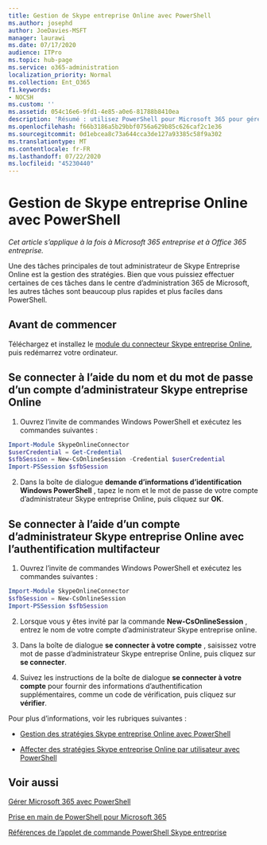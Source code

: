 ```yaml
---
title: Gestion de Skype entreprise Online avec PowerShell
ms.author: josephd
author: JoeDavies-MSFT
manager: laurawi
ms.date: 07/17/2020
audience: ITPro
ms.topic: hub-page
ms.service: o365-administration
localization_priority: Normal
ms.collection: Ent_O365
f1.keywords:
- NOCSH
ms.custom: ''
ms.assetid: 054c16e6-9fd1-4e85-a0e6-81788b8410ea
description: 'Résumé : utilisez PowerShell pour Microsoft 365 pour gérer des stratégies Skype entreprise Online, des stratégies par utilisateur et des paramètres de réunion.'
ms.openlocfilehash: f66b3186a5b29bbf0756a629b85c626caf2c1e36
ms.sourcegitcommit: 0d1ebcea8c73a644cca3de127a93385c58f9a302
ms.translationtype: MT
ms.contentlocale: fr-FR
ms.lasthandoff: 07/22/2020
ms.locfileid: "45230440"
---
```

# <a name="manage-skype-for-business-online-with-powershell"></a>Gestion de Skype entreprise Online avec PowerShell

*Cet article s’applique à la fois à Microsoft 365 entreprise et à Office 365 entreprise.*

Une des tâches principales de tout administrateur de Skype Entreprise Online est la gestion des stratégies. Bien que vous puissiez effectuer certaines de ces tâches dans le centre d’administration 365 de Microsoft, les autres tâches sont beaucoup plus rapides et plus faciles dans PowerShell. 

## <a name="before-you-start"></a>Avant de commencer

Téléchargez et installez le [module du connecteur Skype entreprise Online](https://www.microsoft.com/download/details.aspx?id=39366), puis redémarrez votre ordinateur.


## <a name="connect-using-a-skype-for-business-online-administrator-account-name-and-password"></a>Se connecter à l’aide du nom et du mot de passe d’un compte d’administrateur Skype entreprise Online

1. Ouvrez l’invite de commandes Windows PowerShell et exécutez les commandes suivantes : 
    
  ```powershell
  Import-Module SkypeOnlineConnector
  $userCredential = Get-Credential
  $sfbSession = New-CsOnlineSession -Credential $userCredential
  Import-PSSession $sfbSession
  ```

2. Dans la boîte de dialogue **demande d’informations d’identification Windows PowerShell** , tapez le nom et le mot de passe de votre compte d’administrateur Skype entreprise Online, puis cliquez sur **OK**.


## <a name="connect-using-a-skype-for-business-online-administrator-account-with-multi-factor-authentication"></a>Se connecter à l’aide d’un compte d’administrateur Skype entreprise Online avec l’authentification multifacteur

1. Ouvrez l’invite de commandes Windows PowerShell et exécutez les commandes suivantes :

  ```powershell
  Import-Module SkypeOnlineConnector
  $sfbSession = New-CsOnlineSession
  Import-PSSession $sfbSession
  ```

2. Lorsque vous y êtes invité par la commande **New-CsOnlineSession** , entrez le nom de votre compte d’administrateur Skype entreprise online.

3. Dans la boîte de dialogue **se connecter à votre compte** , saisissez votre mot de passe d’administrateur Skype entreprise Online, puis cliquez sur **se connecter**.

4. Suivez les instructions de la boîte de dialogue **se connecter à votre compte** pour fournir des informations d’authentification supplémentaires, comme un code de vérification, puis cliquez sur **vérifier**.

Pour plus d’informations, voir les rubriques suivantes :
  
- [Gestion des stratégies Skype entreprise Online avec PowerShell](manage-skype-for-business-online-policies-with-office-365-powershell.md)
    
- [Affecter des stratégies Skype entreprise Online par utilisateur avec PowerShell](assign-per-user-skype-for-business-online-policies-with-office-365-powershell.md)
    
## <a name="see-also"></a>Voir aussi

[Gérer Microsoft 365 avec PowerShell](manage-office-365-with-office-365-powershell.md)
  
[Prise en main de PowerShell pour Microsoft 365](getting-started-with-office-365-powershell.md)

[Références de l’applet de commande PowerShell Skype entreprise](https://docs.microsoft.com/powershell/module/skype/?view=skype-ps)


